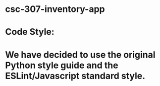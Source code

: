 # csc-307-inventory-app

# Code Style:
#  We have decided to use the original Python style guide and the ESLint/Javascript standard style.
